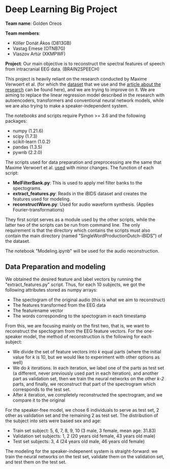 <h1>Deep Learning Big Project</h1>

<b>Team name</b>: Golden Oreos

<b>Team members</b>:
- Köller Donát Ákos (D813GB)
- Vastag Emese (OTNB7G)
- Vlaszov Artúr (XKMPWF)

<b>Project</b>:
Our main objective is to reconstruct the spectral features of speech from intracranial EEG data. (BRAIN2SPEECH)<br>

This project is heavily reliant on the research conducted by Maxime Verwoert
et al. (for which the <a href="https://osf.io/nrgx6/" rel='nofollow'>dataset</a> that we use
and the <a href="https://www.nature.com/articles/s41597-022-01542-9" rel='nofollow'>article about the research</a> 
can be found here),
and we are trying to improve on it. We are aiming to replace the linear regression model described in the research with 
autoencoders, transformers and conventional neural network models, while we are also trying to make a speaker-independent system.

The notebooks and scripts require Python >= 3.6 and the following packages:
- numpy (1.21.6)
- scipy (1.7.3)
- scikit-learn (1.0.2)
- pandas (1.3.5)
- pywnb (2.2.0)

The scripts used for data preparation and preprocessing are the same that Maxime Verwoert et al. 
<a href="https://github.com/neuralinterfacinglab/SingleWordProductionDutch">used</a> with minor changes. 
The function of each script:
- <b>MelFilterBank.py</b>: This is used to apply mel filter banks to the spectograms.
- <b>extract_features.py</b>: Reads in the iBIDS dataset and creates the features used for modeling.
- <b>reconstructWave.py</b>: Used for audio waveform synthesis. (Applies Fourier-transformations)

They first script serves as a module used by the other scripts, while the latter two of the scripts can be run from 
command line. The only requirement is that the directory which contains the scripts must also contain the main directory 
(named "SingleWordProductionDutch-iBIDS") of the dataset.


The notebook "Modeling.ipynb" will be used for the audio reconstruction.

<h2> Data Preparation and modeling </h2>

We obtained the desired feature and label vectors by running the "extract_features.py" script. 
Thus, for each 10 subjects, we got the following attributes stored as numpy arrays:
- The spectogram of the original audio (this is what we aim to reconstruct)
- The features transformed from the EEG data
- The featurename vector
- The words corresponding to the spectogram in each timestamp

From this, we are focusing mainly on the first two, that is, we want to reconstruct the spectogram from the EEG feature vectors.
For the one-speaker model, the method of reconstruction is the following for each subject:
- We divide the set of feature vectors into <i>k</i> equal parts (where the initial value for <i>k</i> is 10, but we would like to experiment with 
other options as well)
- We do <i>k</i> iterations. In each iteration, we label one of the parts as test set (a different, never previously used part in each iteration),
and another part as validation set, then we train the neural networks on the other <i>k-2</i> parts, and finally, we reconstruct that part of the spectrogram which corresponds 
to the test set.
- After <i>k</i> iteration, we completely reconstructed the spectrogram, and we compare it to the original

For the speaker-free model, we chose 6 individuals to serve as test set, 2 other as validation set and the remaining 2 as test set. 
The distribution of the subject into sets were based sex and age:
- Train set subject: 5, 6, 7, 8, 9, 10 (3 male, 3 female, mean age: 31.83)
- Validation set subjects: 1, 2 (20 years old female, 43 years old male)
- Test set subjects: 3, 4  (24 years old male, 46 years old female)

The modeling for the speaker-indepenent system is straight-forward: we train the neural networks on the test set, validate them on the 
validation set, and test them on the test set.

  
